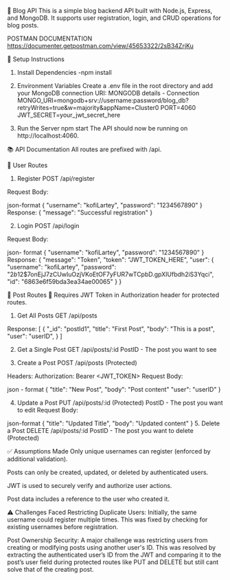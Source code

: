  📝 Blog API
This is a simple blog backend API built with Node.js, Express, and MongoDB. It supports user registration, login, and CRUD operations for blog posts.

POSTMAN DOCUMENTATION
https://documenter.getpostman.com/view/45653322/2sB34ZrjKu

🚀 Setup Instructions
1. Install Dependencies
-npm install

3. Environment Variables
Create a .env file in the root directory and add your MongoDB connection URI:
MONGODB details - Connection
MONGO_URI=mongodb+srv://username:password/blog_db?retryWrites=true&w=majority&appName=Cluster0
PORT=4060
JWT_SECRET=your_jwt_secret_here

4. Run the Server
npm start
The API should now be running on http://localhost:4060.

📚 API Documentation
All routes are prefixed with /api.

🔐 User Routes
1. Register
POST /api/register

Request Body:

json-format
{
  "username": "kofiLartey",
  "password": "1234567890"
}
Response:
{
  "message": "Successful registration"
}

2. Login
POST /api/login

Request Body:

json- format
{
  "username": "kofiLartey",
  "password": "1234567890"
}
Response:
{
  "message": "Token",
  "token": "JWT_TOKEN_HERE",
  "user": {
    "username": "kofiLartey",
    "password": "$2b$12$7onEjJ7zCUwIuOzjVKoEtOF7yFUR7wTCpbD.gpXIUfbdh2iS3Yqci",
    "id": "6863e6f59bda3ea34ae00065"
  }
}

📝 Post Routes
🔐 Requires JWT Token in Authorization header for protected routes.

1. Get All Posts
GET /api/posts

Response:
[
  {
    "_id": "postId1",
    "title": "First Post",
    "body": "This is a post",
    "user": "userID",
  }
]

2. Get a Single Post
GET /api/posts/:id
PostID - The post you want to see

3. Create a Post
POST /api/posts
(Protected)

Headers:
Authorization: Bearer <JWT_TOKEN>
Request Body:

json - format
{
  "title": "New Post",
  "body": "Post content"
  "user": "userID"
}

4. Update a Post
PUT /api/posts/:id
(Protected)
PostID - The post you want to edit
Request Body:

json-format
{
  "title": "Updated Title",
  "body": "Updated content"
}
5. Delete a Post
DELETE /api/posts/:id
PostID - The post you want to delete
(Protected)

✅ Assumptions Made
Only unique usernames can register (enforced by additional validation).

Posts can only be created, updated, or deleted by authenticated users.

JWT is used to securely verify and authorize user actions.

Post data includes a reference to the user who created it.

⚠️ Challenges Faced
Restricting Duplicate Users:
Initially, the same username could register multiple times. This was fixed by checking for existing usernames before registration.

Post Ownership Security:
A major challenge was restricting users from creating or modifying posts using another user's ID. This was resolved by extracting the authenticated user’s ID from the JWT and comparing it to the post’s user field during protected routes like PUT and DELETE but still cant solve that of the creating post.
